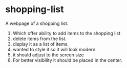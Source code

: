 # shopping-list
 A webpage of a shopping list.
1. Which offer ability to add items to the shopping list
2. delete items from the list.
3. display it as a list of items.
4. wanted to style it so it will look modern.
5. it should adjust to the screen size
6. For better visibility it should be placed in the center.
